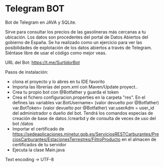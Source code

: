 # Telegram BOT

Bot de Telegram en JAVA y SQLite.

Sirve para consultar los precios de las gasolineras más cercanas a tu ubicación. Los datos son procedentes del portal de Datos Abiertos del gobierno de España. Se ha realizado como un ejercicio para ver las posibilidades de explotación de los datos abiertos a través de Telegram. Siéntase libre de usar el código como mejor veas. 

URL del Bot: https://t.me/SurtidorBot

Pasos de instalación:

 - clona el proyecto y lo abres en tu IDE favorito
 - Importa las librerías del pom.xml con Maven/Update proyect..
 - Crea tu propio bot con @Botfather y guarda el token
 - Crea el fichero configuracion.properties en la carpeta "res". En el defines las variables
      var.BotUsername= (valor devuelto por @Botfather)
      var.BotToken= (valor devuelto por @Botfather)
      var.userAdm = user_id del administrador o dueño del bot. Tendrá los comandos especias de creación de base de datos /crearbd y de consulta de veces de uso del bot /datos
 - Importar el certificado de https://sedeaplicaciones.minetur.gob.es/ServiciosRESTCarburantes/PreciosCarburantes/EstacionesTerrestres/FiltroProducto en el almacen de certificados de tu servidor
 - Ejecuta la clase Main.java
 
 Text encoding -> UTF-8
 
 

